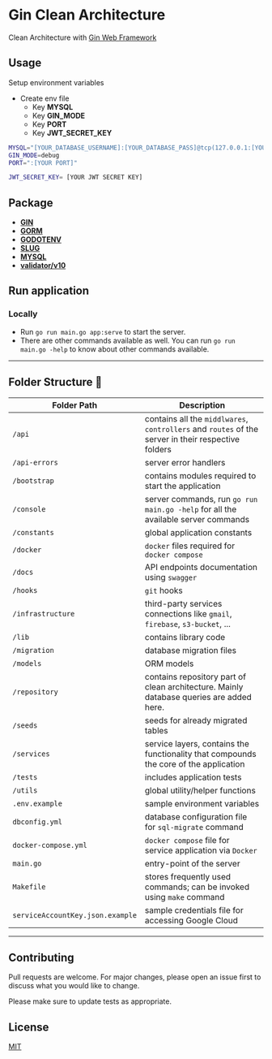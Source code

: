 # Gin Clean Architecture

Clean Architecture with [Gin Web Framework](https://gin-gonic.com/)


## Usage

Setup environment variables
- Create env file
  - Key **MYSQL**
  - Key **GIN_MODE**
  - Key **PORT**
  - Key **JWT_SECRET_KEY**

```zsh
MYSQL="[YOUR_DATABASE_USERNAME]:[YOUR_DATABASE_PASS]@tcp(127.0.0.1:[YOUR MYSQL PORT])/[YOUR TABLE]?charset=utf8mb4&parseTime=True&loc=Local"
GIN_MODE=debug
PORT=":[YOUR PORT]"

JWT_SECRET_KEY= [YOUR JWT SECRET KEY]
```
## Package
- [**GIN**](https://gin-gonic.com/)
- [**GORM**](https://gorm.io/index.html)
- [**GODOTENV**](https://github.com/joho/godotenv)
- [**SLUG**](github.com/gosimple/slug)
- [**MYSQL**](github.com/go-sql-driver/mysql)
- [**validator/v10**](github.com/go-playground/validator/v10)

## Run application
### Locally

-   Run `go run main.go app:serve` to start the server.
-   There are other commands available as well. You can run `go run main.go -help` to know about other commands available.

---

## Folder Structure :file_folder:

| Folder Path                      | Description                                                                                         |
| -------------------------------- | --------------------------------------------------------------------------------------------------- |
| `/api`                           | contains all the `middlwares`, `controllers` and `routes` of the server in their respective folders |
| `/api-errors`                    | server error handlers                                                                               |
| `/bootstrap`                     | contains modules required to start the application                                                  |
| `/console`                       | server commands, run `go run main.go -help` for all the available server commands                   |
| `/constants`                     | global application constants                                                                        |
| `/docker`                        | `docker` files required for `docker compose`                                                        |
| `/docs`                          | API endpoints documentation using `swagger`                                                         |
| `/hooks`                         | `git` hooks                                                                                         |
| `/infrastructure`                | third-party services connections like `gmail`, `firebase`, `s3-bucket`, ...                         |
| `/lib`                           | contains library code                                                                               |
| `/migration`                     | database migration files                                                                            |
| `/models`                        | ORM models                                                                                          |
| `/repository`                    | contains repository part of clean architecture. Mainly database queries are added here.             |
| `/seeds`                         | seeds for already migrated tables                                                                   |
| `/services`                      | service layers, contains the functionality that compounds the core of the application               |
| `/tests`                         | includes application tests                                                                          |
| `/utils`                         | global utility/helper functions                                                                     |
| `.env.example`                   | sample environment variables                                                                        |
| `dbconfig.yml`                   | database configuration file for `sql-migrate` command                                               |
| `docker-compose.yml`             | `docker compose` file for service application via `Docker`                                          |
| `main.go`                        | entry-point of the server                                                                           |
| `Makefile`                       | stores frequently used commands; can be invoked using `make` command                                |
| `serviceAccountKey.json.example` | sample credentials file for accessing Google Cloud                                                  |

---

## Contributing
Pull requests are welcome. For major changes, please open an issue first to discuss what you would like to change.

Please make sure to update tests as appropriate.

## License
[MIT](https://choosealicense.com/licenses/mit/)